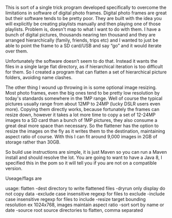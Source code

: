 This is sort of a single trick program developed specifically to overcome the limitations in software of digital photo frames.  Digital photo frames are great but their software tends to be pretty poor.  They are built with the idea you will explicitly be creating playlists manually and then playing one of those playlists.  Problem is, doesn't map to what I want to do with them.  I have a bunch of digital pictures, thousands nearing ten thousand and they are arranged hierarchically (family, friends, trips etc) and I wanted to just be able to point the frame to a SD card/USB and say “go” and it would iterate over them.  

Unfortunately the software doesn’t seem to do that.  Instead it wants the files in a single large flat directory, as if hierarchical iteration is too difficult for them.  So I created a program that can flatten a set of hierarchical picture folders, avoiding name clashes.

The other thing I wound up throwing in is some optional image resizing.  Most photo frames, even the big ones tend to be pretty low resolution by today's standards somewhere in the 1MP range.  Well of course the typical pictures usually range from about 12MP to 24MP (lucky DSLR users even more).  Copying them directly works, because fortunately the frames can resize down, however it takes a lot more time to copy a set of 12-24MP images to a SD card than a bunch of 1MP pictures, they also consume a great deal more space than necessary.  So the flattener has the option to resize the images on the fly as it writes them to the destination, maintaining aspect ratio of course.  With this I can fit around 9,000 images in 2GB of storage rather than 30GB.

So build use instructions are simple, it is just Maven so you can run a Maven install and should resolve the lot.  You are going to want to have a Java 8, I specified this in the pom so it will tell you if you are not on a compatible version.

Useage/flags are

usage: flatten
 -dest <directory>     directory to write flattened files
 -dryrun               only display do not copy data
 -exclude <pattern>    case insensitive regexp for files to exclude
 -include <pattern>    case insensitive regexp for files to include
 -resize <resize>      target bounding resolution ex 1024x768, images
                       maintain aspect ratio
 -sort <order>         sort by name or date
 -source <directory>   root source directories to flatten, comma separated

